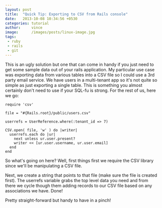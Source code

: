 ```yaml
---
layout: post
title:  "Quick Tip: Exporting to CSV from Rails console"
date:   2013-10-08 10:34:56 +0530
categories: tutorial
author:     vince
image:      /images/posts/linux-image.jpg
tags:
 - ruby
 - rails
 - git
---
```


This is an ugly solution but one that can come in handy if you just need to get some sample data out of your rails application. My particular use case was exporting data from various tables into a CSV file so I could use a 3rd party email service. We have users in a multi-tenant app so it's not quite so simple as just exporting a single table. This is something you almost certainly don't need to use if your SQL-fu is strong. For the rest of us, here we go:

```
require 'csv'

file = "#{Rails.root}/public/users.csv"

userrefs = UserReference.where(:tenant_id => 7)

CSV.open( file, 'w' ) do |writer|
  userrefs.each do |ur|
    next unless ur.user.present?
    writer << [ur.user.username, ur.user.email]
  end
end
```
So what's going on here? Well, first things first we require the CSV library since we'll be manipulating a CSV file.

Next, we create a string that points to that file (make sure the file is created first). The userrefs variable grabs the top level data you need and from there we cycle though them adding records to our CSV file based on any associations we have. Done!

Pretty straight-forward but handy to have in a pinch!
